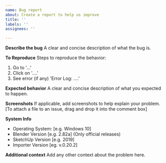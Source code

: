 ```yaml
---
name: Bug report
about: Create a report to help us improve
title: ''
labels: ''
assignees: ''

---
```


**Describe the bug**
A clear and concise description of what the bug is.

**To Reproduce**
Steps to reproduce the behavior:
1. Go to '...'
2. Click on '....'
3. See error (if any) 'Error Log: ....'

**Expected behavior**
A clear and concise description of what you expected to happen.

**Screenshots**
If applicable, add screenshots to help explain your problem.
[To attach a file to an issue, drag and drop it into the comment box]

**System Info**
 - Operating System: [e.g. Windows 10]
 - Blender Version [e.g. 2.82a] (Only official releases)
 - SketchUp Version [e.g. 2019]
 - Importer Version [eg. v.0.20.2]

**Additional context**
Add any other context about the problem here.
